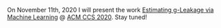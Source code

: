 On November 11th, 2020 I will present the work 
[Estimating g-Leakage via Machine Learning](https://arxiv.org/abs/2005.04399) @ [ACM CCS 2020](https://www.sigsac.org/ccs/CCS2020/index.html).
Stay tuned!
<!--<div style="text-align: center">
  <a href="https://github.com/marcoromanelli-github/starter-academic/tree/master/content/post/CCS2020_news/talk_at_CCS2020.pdf">
  <button>
      Slides
  </button>
  </a>
</div>-->
